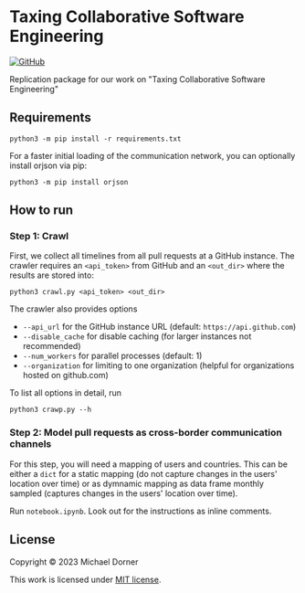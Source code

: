 # Taxing Collaborative Software Engineering

[![GitHub](https://img.shields.io/github/license/michaeldorner/tax_se)](./LICENSE)

Replication package for our work on "Taxing Collaborative Software Engineering"

## Requirements

```
python3 -m pip install -r requirements.txt
```

For a faster initial loading of the communication network, you can optionally install orjson via pip:
```
python3 -m pip install orjson
```

## How to run

### Step 1: Crawl 

First, we collect all timelines from all pull requests at a GitHub instance. The crawler requires an `<api_token>` from GitHub and an `<out_dir>` where the results are stored into:
```
python3 crawl.py <api_token> <out_dir>
```
The crawler also provides options
- `--api_url` for the GitHub instance URL (default: `https://api.github.com`)
- `--disable_cache` for disable caching (for larger instances not recommended)
- `--num_workers` for parallel processes (default: 1)
- `--organization` for limiting to one organization (helpful for organizations hosted on github.com)

To list all options in detail, run
```
python3 crawp.py --h
```

### Step 2: Model pull requests as cross-border communication channels

For this step, you will need a mapping of users and countries. This can be either a `dict` for a static mapping (do not capture changes in the users' location over time) or as dymnamic mapping as data frame monthly sampled (captures changes in the users' location over time). 

Run `notebook.ipynb`. Look out for the instructions as inline comments. 

## License

Copyright © 2023 Michael Dorner

This work is licensed under [MIT license](LICENSE).

